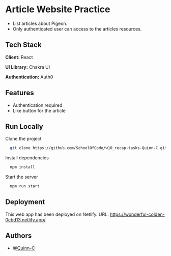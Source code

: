 
# Article Website Practice

- List articles about Pigeon.
- Only authenticated user can access to the articles resources.



## Tech Stack

**Client:** React

**UI Library:** Chakra UI

**Authentication:** Auth0

## Features

- Authentication required
- Like button for the article


## Run Locally

Clone the project

```bash
  git clone https://github.com/SchoolOfCode/w10_recap-tasks-Quinn-C.git
```

Install dependencies

```bash
  npm install
```

Start the server

```bash
  npm run start
```


## Deployment

This web app has been deployed on Netlify. URL: https://wonderful-colden-0cbd13.netlify.app/


## Authors

- [@Quinn-C](https://github.com/Quinn-C)

